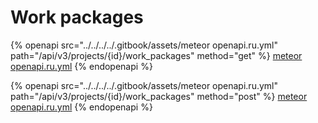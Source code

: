 # Work packages

{% openapi src="../../../../.gitbook/assets/meteor openapi.ru.yml" path="/api/v3/projects/{id}/work_packages" method="get" %}
[meteor openapi.ru.yml](<../../../../.gitbook/assets/meteor openapi.ru.yml>)
{% endopenapi %}

{% openapi src="../../../../.gitbook/assets/meteor openapi.ru.yml" path="/api/v3/projects/{id}/work_packages" method="post" %}
[meteor openapi.ru.yml](<../../../../.gitbook/assets/meteor openapi.ru.yml>)
{% endopenapi %}
